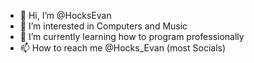 - 👋 Hi, I’m @HocksEvan
- 👀 I’m interested in Computers and Music 
- 🌱 I’m currently learning how to program professionally
- 📫 How to reach me @Hocks_Evan (most Socials)

